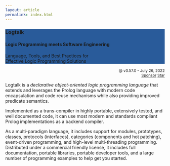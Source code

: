 ```yaml
---
layout: article
permalink: index.html
---
```


<div class="hero hero--center hero--dark" style="background-color: #295B9A;">
  <div class="hero__content">
    <h3>Logtalk</h3>
    <h4>Logic Programming meets Software Engineering</h4>
    <p>Language, Tools, and Best Practices for <br/> Effective Logic Programming Solutions</p>
  </div>
</div>

<p align="right" style="font-size:12px; padding:0px; margin:0px">@ v3.57.0 - July 26, 2022</p>
<p align="right" style="font-size:12px; padding:0px; margin:0px">
<a class="github-button" href="https://github.com/sponsors/pmoura" data-icon="octicon-heart" aria-label="Sponsor @pmoura on GitHub">Sponsor</a>
<a class="github-button" href="https://github.com/LogtalkDotOrg/logtalk3" data-icon="octicon-star" aria-label="Star LogtalkDotOrg/logtalk3 on GitHub">Star</a>
</p>

Logtalk is a *declarative object-oriented logic programming language*
that extends and leverages the Prolog language with modern code
encapsulation and code reuse mechanisms while also providing improved
predicate semantics.

Implemented as a trans-compiler in highly portable, extensively tested, and
well documented code, it can use most modern and standards compliant Prolog
implementations as a backend compiler.

As a multi-paradigm language, it includes support for modules,
prototypes, classes, protocols (interfaces), categories (components and
hot patching), event-driven programming, and high-level multi-threading
programming. Distributed under a commercial friendly license, it
includes full documentation, portable libraries, portable developer
tools, and a large number of programming examples to help get you
started.

<script async defer src="https://buttons.github.io/buttons.js"></script>
